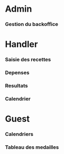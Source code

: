 # Admin
### Gestion du backoffice


# Handler
### Saisie des recettes

### Depenses

### Resultats

### Calendrier


# Guest 
### Calendriers

### Tableau des medailles
